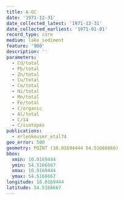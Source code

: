 ```yaml
---
title: A-GC
date: '1971-12-31'
date_collected_latest: '1971-12-31'
date_collected_earliest: '1971-01-01'
record_type: core
medium: lake_sediment
feature: '900'
description: ''
parameters:
  - Cd/total
  - Pb/total
  - Zn/total
  - Cu/total
  - Co/total
  - Ni/total
  - Mn/total
  - Fe/total
  - C/organic
  - Al/total
  - C/14
  - C/isotopes
publications:
  - erlenkeuser_etal74
geo_error: 500
geometry: POINT (10.01694444 54.51666666)
bbox:
  xmin: 10.0169444
  ymin: 54.5166667
  xmax: 10.0169444
  ymax: 54.5166667
longitude: 10.0169444
latitude: 54.5166667
---
```

